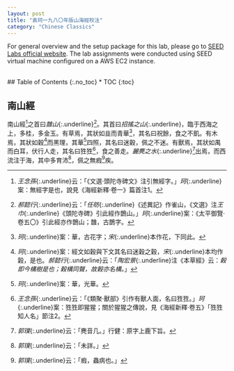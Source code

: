 ```yaml
---
layout: post
title: "袁珂一九八〇年版山海經校注"
category: "Chinese Classics"
---
```


For general overview and the setup package for this lab, please go to [SEED Labs official website](https://seedsecuritylabs.org). The lab assignments were conducted using SEED virtual machine configured on a AWS EC2 instance.

<!-- excerpt-end -->

<br />
## Table of Contents
{:.no_toc}
* TOC 
{:toc}
<br />

## 南山經

南山經[^1]之首曰*䧿山*{:.underline}[^2]。其首曰*招搖之山*{:.underline}，臨于西海之上，多桂，多金玉。有草焉，其狀如韭而青華[^3]，其名曰祝餘，食之不飢。有木焉，其狀如穀[^4]而黑理，其華[^5]四照，其名曰迷穀，佩之不迷。有獸焉，其狀如禺而白耳，伏行人走，其名曰狌狌[^6]，食之善走。*麗麂之水*{:.underline}[^7]出焉，而西流注于海，其中多育沛[^8]，佩之無瘕[^9]疾。

[^1]: *王念孫*{:.underline}云：「《文選·頭陀寺碑文》注引無經字。」*珂*{:.underline}案：無經字是也，說見《海經新釋·卷一》篇首注1。

[^2]: *郝懿行*{:.underline}云：「*任昉*{:.underline}《述異記》作雀山，《文選》注*王巾*{:.underline}《頭陀寺碑》引此經作鵲山。」*珂*{:.underline}案：《太平御覽·卷五〇》引此經亦作鵲山；䧿，古鵲字。

[^3]: *珂*{:.underline}案：華，古花字；*宋*{:.underline}本作花，下同此。

[^4]: *珂*{:.underline}案：經文如穀與下文其名曰迷穀之穀，*宋*{:.underline}本均作榖，是也。*郝懿行*{:.underline}云：「*陶宏景*{:.underline}注《本草經》云：*榖即今構樹是也；榖構同聲，故榖亦名構。*」

[^5]: *珂*{:.underline}案：華，光華。

[^6]: *王念孫*{:.underline}云：「《類聚·獸部》引作有獸人面，名曰狌狌。」*珂*{:.underline}案：狌狌即猩猩；關於猩猩之傳說，見《海經新釋·卷五》「狌狌知人名」節注2。

[^7]: *郭璞*{:.underline}云：「麂音几。」行健：原字上鹿下旨。

[^8]: *郭璞*{:.underline}云：「未詳。」

[^9]: *郭璞*{:.underline}云：「瘕，蟲病也。」